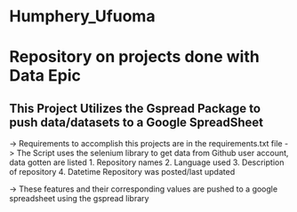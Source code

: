 # Humphery_Ufuoma
# Repository on projects done with Data Epic 

## This Project Utilizes the Gspread Package to push data/datasets to a Google SpreadSheet

 -> Requirements to accomplish this projects are in the requirements.txt file
 -> The Script uses the selenium library to get data from Github user account, data gotten are listed
    1. Repository names
    2. Language used
    3. Description of repository
    4. Datetime Repository was posted/last updated

-> These features and their corresponding values are pushed to a google spreadsheet using the gspread library